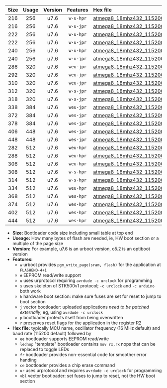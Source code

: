 |Size|Usage|Version|Features|Hex file|
|:-:|:-:|:-:|:-:|:--|
|216|256|u7.6|`w-u-hpr`|[atmega8_18mhz432_115200bps_ur.hex](https://raw.githubusercontent.com/stefanrueger/urboot/main/atmega8_18mhz432_115200bps_ur.hex)|
|216|256|u7.6|`w-u-jpr`|[atmega8_18mhz432_115200bps_ur_vbl.hex](https://raw.githubusercontent.com/stefanrueger/urboot/main/atmega8_18mhz432_115200bps_ur_vbl.hex)|
|222|256|u7.6|`w-u-hpr`|[atmega8_18mhz432_115200bps_lednop_ur.hex](https://raw.githubusercontent.com/stefanrueger/urboot/main/atmega8_18mhz432_115200bps_lednop_ur.hex)|
|222|256|u7.6|`w-u-jpr`|[atmega8_18mhz432_115200bps_lednop_ur_vbl.hex](https://raw.githubusercontent.com/stefanrueger/urboot/main/atmega8_18mhz432_115200bps_lednop_ur_vbl.hex)|
|240|256|u7.6|`w-u-hpr`|[atmega8_18mhz432_115200bps_lednop_fr_ur.hex](https://raw.githubusercontent.com/stefanrueger/urboot/main/atmega8_18mhz432_115200bps_lednop_fr_ur.hex)|
|240|256|u7.6|`w-u-jpr`|[atmega8_18mhz432_115200bps_lednop_fr_ur_vbl.hex](https://raw.githubusercontent.com/stefanrueger/urboot/main/atmega8_18mhz432_115200bps_lednop_fr_ur_vbl.hex)|
|286|320|u7.6|`weu-jpr`|[atmega8_18mhz432_115200bps_ee_ur_vbl.hex](https://raw.githubusercontent.com/stefanrueger/urboot/main/atmega8_18mhz432_115200bps_ee_ur_vbl.hex)|
|292|320|u7.6|`weu-jpr`|[atmega8_18mhz432_115200bps_ee_lednop_ur_vbl.hex](https://raw.githubusercontent.com/stefanrueger/urboot/main/atmega8_18mhz432_115200bps_ee_lednop_ur_vbl.hex)|
|310|320|u7.6|`weu-jpr`|[atmega8_18mhz432_115200bps_ee_lednop_fr_ur_vbl.hex](https://raw.githubusercontent.com/stefanrueger/urboot/main/atmega8_18mhz432_115200bps_ee_lednop_fr_ur_vbl.hex)|
|312|320|u7.6|`w-s-jpr`|[atmega8_18mhz432_115200bps_vbl.hex](https://raw.githubusercontent.com/stefanrueger/urboot/main/atmega8_18mhz432_115200bps_vbl.hex)|
|318|320|u7.6|`w-s-jpr`|[atmega8_18mhz432_115200bps_lednop_vbl.hex](https://raw.githubusercontent.com/stefanrueger/urboot/main/atmega8_18mhz432_115200bps_lednop_vbl.hex)|
|338|384|u7.6|`weu-jpr`|[atmega8_18mhz432_115200bps_ee_lednop_fr_ce_ur_vbl.hex](https://raw.githubusercontent.com/stefanrueger/urboot/main/atmega8_18mhz432_115200bps_ee_lednop_fr_ce_ur_vbl.hex)|
|372|384|u7.6|`wes-jpr`|[atmega8_18mhz432_115200bps_ee_vbl.hex](https://raw.githubusercontent.com/stefanrueger/urboot/main/atmega8_18mhz432_115200bps_ee_vbl.hex)|
|378|384|u7.6|`wes-jpr`|[atmega8_18mhz432_115200bps_ee_lednop_vbl.hex](https://raw.githubusercontent.com/stefanrueger/urboot/main/atmega8_18mhz432_115200bps_ee_lednop_vbl.hex)|
|406|448|u7.6|`wes-jpr`|[atmega8_18mhz432_115200bps_ee_lednop_fr_vbl.hex](https://raw.githubusercontent.com/stefanrueger/urboot/main/atmega8_18mhz432_115200bps_ee_lednop_fr_vbl.hex)|
|448|448|u7.6|`wes-jpr`|[atmega8_18mhz432_115200bps_ee_lednop_fr_ce_vbl.hex](https://raw.githubusercontent.com/stefanrueger/urboot/main/atmega8_18mhz432_115200bps_ee_lednop_fr_ce_vbl.hex)|
|282|512|u7.6|`weu-hpr`|[atmega8_18mhz432_115200bps_ee_ur.hex](https://raw.githubusercontent.com/stefanrueger/urboot/main/atmega8_18mhz432_115200bps_ee_ur.hex)|
|288|512|u7.6|`weu-hpr`|[atmega8_18mhz432_115200bps_ee_lednop_ur.hex](https://raw.githubusercontent.com/stefanrueger/urboot/main/atmega8_18mhz432_115200bps_ee_lednop_ur.hex)|
|306|512|u7.6|`weu-hpr`|[atmega8_18mhz432_115200bps_ee_lednop_fr_ur.hex](https://raw.githubusercontent.com/stefanrueger/urboot/main/atmega8_18mhz432_115200bps_ee_lednop_fr_ur.hex)|
|308|512|u7.6|`w-s-hpr`|[atmega8_18mhz432_115200bps.hex](https://raw.githubusercontent.com/stefanrueger/urboot/main/atmega8_18mhz432_115200bps.hex)|
|314|512|u7.6|`w-s-hpr`|[atmega8_18mhz432_115200bps_lednop.hex](https://raw.githubusercontent.com/stefanrueger/urboot/main/atmega8_18mhz432_115200bps_lednop.hex)|
|334|512|u7.6|`weu-hpr`|[atmega8_18mhz432_115200bps_ee_lednop_fr_ce_ur.hex](https://raw.githubusercontent.com/stefanrueger/urboot/main/atmega8_18mhz432_115200bps_ee_lednop_fr_ce_ur.hex)|
|368|512|u7.6|`wes-hpr`|[atmega8_18mhz432_115200bps_ee.hex](https://raw.githubusercontent.com/stefanrueger/urboot/main/atmega8_18mhz432_115200bps_ee.hex)|
|374|512|u7.6|`wes-hpr`|[atmega8_18mhz432_115200bps_ee_lednop.hex](https://raw.githubusercontent.com/stefanrueger/urboot/main/atmega8_18mhz432_115200bps_ee_lednop.hex)|
|402|512|u7.6|`wes-hpr`|[atmega8_18mhz432_115200bps_ee_lednop_fr.hex](https://raw.githubusercontent.com/stefanrueger/urboot/main/atmega8_18mhz432_115200bps_ee_lednop_fr.hex)|
|444|512|u7.6|`wes-hpr`|[atmega8_18mhz432_115200bps_ee_lednop_fr_ce.hex](https://raw.githubusercontent.com/stefanrueger/urboot/main/atmega8_18mhz432_115200bps_ee_lednop_fr_ce.hex)|

- **Size:** Bootloader code size including small table at top end
- **Useage:** How many bytes of flash are needed, ie, HW boot section or a multiple of the page size
- **Version:** For example, u7.6 is an urboot version, o5.2 is an optiboot version
- **Features:**
  + `w` urboot provides `pgm_write_page(sram, flash)` for the application at `FLASHEND-4+1`
  + `e` EEPROM read/write support
  + `u` uses urprotocol requiring `avrdude -c urclock` for programming
  + `s` uses skeleton of STK500v1 protocol; `-c urclock` and `-c arduino` both work
  + `h` hardware boot section: make sure fuses are set for reset to jump to boot section
  + `j` vector bootloader: uploaded applications *need to be patched externally*, eg, using `avrdude -c urclock`
  + `p` bootloader protects itself from being overwritten
  + `r` preserves reset flags for the application in the register R2
- **Hex file:** typically MCU name, oscillator frequency (16 MHz default) and baud rate (115200 default) followed by
  + `ee` bootloader supports EEPROM read/write
  + `lednop` "template" bootloader contains `mov rx,rx` nops that can be replaced to toggle LEDs
  + `fr` bootloader provides non-essential code for smoother error handing
  + `ce` bootloader provides a chip erase command
  + `ur` uses urprotocol and requires `avrdude -c urclock` for programming
  + `vbl` vector bootloader: set fuses to jump to reset, not the HW boot section
